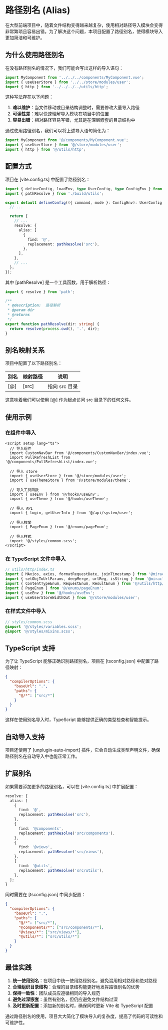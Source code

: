 # 路径别名 (Alias)

在大型前端项目中，随着文件结构变得越来越复杂，使用相对路径导入模块会变得非常繁琐且容易出错。为了解决这个问题，本项目配置了路径别名，使得模块导入更加简洁和可维护。

## 为什么使用路径别名

在没有路径别名的情况下，我们可能会写出这样的导入语句：

```ts
import MyComponent from '../../../components/MyComponent.vue';
import { useUserStore } from '../../store/modules/user';
import { http } from '../../../../utils/http';
```

这种写法存在以下问题：

1. **难以维护**：当文件移动或目录结构调整时，需要修改大量导入路径
2. **可读性差**：难以快速理解导入模块在项目中的位置
3. **容易出错**：相对路径容易写错，尤其是在深层嵌套的目录结构中

通过使用路径别名，我们可以将上述导入语句简化为：

```ts
import MyComponent from '@/components/MyComponent.vue';
import { useUserStore } from '@/store/modules/user';
import { http } from '@/utils/http';
```

## 配置方式

项目在 [vite.config.ts] 中配置了路径别名：

```ts
import { defineConfig, loadEnv, type UserConfig, type ConfigEnv } from 'vite';
import { pathResolve } from './build/utils';

export default defineConfig(({ command, mode }: ConfigEnv): UserConfig => {
  // ...

  return {
    // ...
    resolve: {
      alias: [
        {
          find: '@',
          replacement: pathResolve('src'),
        },
      ],
    },
    // ...
  };
});
```

其中 [pathResolve] 是一个工具函数，用于解析路径：

```ts
import { resolve } from 'path';

/**
 * @description:  路径解析
 * @param dir
 * @returns
 */
export function pathResolve(dir: string) {
  return resolve(process.cwd(), '.', dir);
}
```

## 别名映射关系

项目中配置了以下路径别名：

| 别名 | 映射路径 | 说明          |
| ---- | -------- | ------------- |
| [@]  | [src]    | 指向 src 目录 |

这意味着我们可以使用 [@] 作为起点访问 src 目录下的任何文件。

## 使用示例

### 在组件中导入

```vue
<script setup lang="ts">
  // 导入组件
  import CustomNavBar from '@/components/CustomNavBar/index.vue';
  import PullRefreshList from '@/components/PullRefreshList/index.vue';

  // 导入 store
  import { useUserStore } from '@/store/modules/user';
  import { useThemeStore } from '@/store/modules/theme';

  // 导入工具函数
  import { useEnv } from '@/hooks/useEnv';
  import { useTheme } from '@/hooks/useTheme';

  // 导入 API
  import { login, getUserInfo } from '@/api/system/user';

  // 导入枚举
  import { PageEnum } from '@/enums/pageEnum';

  // 导入样式
  import '@/styles/common.scss';
</script>
```

### 在 TypeScript 文件中导入

```ts
// utils/http/index.ts
import { MAxios, axios, formatRequestDate, joinTimestamp } from '@miracle-web/utils';
import { setObjToUrlParams, deepMerge, urlReg, isString } from '@miracle-web/utils';
import { ContentTypeEnum, RequestEnum, ResultEnum } from '@/utils/http/httpEnum';
import { PageEnum } from '@/enums/pageEnum';
import { useEnv } from '@/hooks/useEnv';
import { useUserStoreWidthOut } from '@/store/modules/user';
```

### 在样式文件中导入

```scss
// styles/common.scss
@import '@/styles/variables.scss';
@import '@/styles/mixins.scss';
```

## TypeScript 支持

为了让 TypeScript 能够正确识别路径别名，项目在 [tsconfig.json] 中配置了路径映射：

```json
{
  "compilerOptions": {
    "baseUrl": ".",
    "paths": {
      "@/*": ["src/*"]
    }
  }
}
```

这样在使用别名导入时，TypeScript 能够提供正确的类型检查和智能提示。

## 自动导入支持

项目还使用了 [unplugin-auto-import]
插件，它会自动生成类型声明文件，确保路径别名在自动导入中也能正常工作。

## 扩展别名

如果需要添加更多的路径别名，可以在 [vite.config.ts] 中扩展配置：

```ts
resolve: {
  alias: [
    {
      find: '@',
      replacement: pathResolve('src'),
    },
    {
      find: '@components',
      replacement: pathResolve('src/components'),
    },
    {
      find: '@views',
      replacement: pathResolve('src/views'),
    },
    {
      find: '@utils',
      replacement: pathResolve('src/utils'),
    },
  ];
}
```

同时需要在 [tsconfig.json] 中同步配置：

```json
{
  "compilerOptions": {
    "baseUrl": ".",
    "paths": {
      "@/*": ["src/*"],
      "@components/*": ["src/components/*"],
      "@views/*": ["src/views/*"],
      "@utils/*": ["src/utils/*"]
    }
  }
}
```

## 最佳实践

1. **统一使用别名**：在项目中统一使用路径别名，避免混用相对路径和绝对路径
2. **合理组织目录结构**：合理的目录结构能更好地发挥路径别名的优势
3. **保持一致性**：团队成员应遵循相同的导入规范
4. **避免过深嵌套**：虽然有别名，但仍应避免文件结构过深
5. **及时更新配置**：添加新的别名时，确保同时更新 Vite 和 TypeScript 配置

通过路径别名的使用，项目大大简化了模块导入的复杂度，提高了代码的可读性和可维护性。
